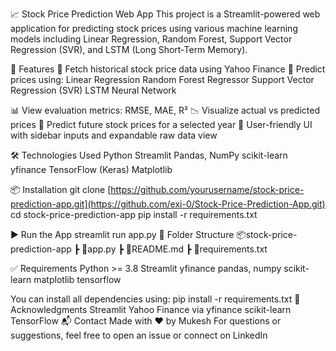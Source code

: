 📈 Stock Price Prediction Web App
This project is a Streamlit-powered web application for predicting stock prices using various machine learning models including Linear Regression, Random Forest, Support Vector Regression (SVR), and LSTM (Long Short-Term Memory).

🚀 Features
📅 Fetch historical stock price data using Yahoo Finance
🧠 Predict prices using:
Linear Regression
Random Forest Regressor
Support Vector Regression (SVR)
LSTM Neural Network

📊 View evaluation metrics: RMSE, MAE, R²
📉 Visualize actual vs predicted prices
🔮 Predict future stock prices for a selected year
📌 User-friendly UI with sidebar inputs and expandable raw data view

🛠️ Technologies Used
Python
Streamlit
Pandas, NumPy
scikit-learn
yfinance
TensorFlow (Keras)
Matplotlib

📦 Installation
git clone [https://github.com/yourusername/stock-price-prediction-app.git](https://github.com/exi-0/Stock-Price-Prediction-App.git)
cd stock-price-prediction-app
pip install -r requirements.txt

▶️ Run the App
streamlit run app.py
📁 Folder Structure
📦stock-price-prediction-app
 ┣ 📜app.py
 ┣ 📜README.md
 ┣ 📜requirements.txt
 
✅ Requirements
Python >= 3.8
Streamlit
yfinance
pandas, numpy
scikit-learn
matplotlib
tensorflow

You can install all dependencies using: pip install -r requirements.txt
🙌 Acknowledgments
Streamlit
Yahoo Finance via yfinance
scikit-learn
TensorFlow
📬 Contact
Made with ❤️ by Mukesh
For questions or suggestions, feel free to open an issue or connect on LinkedIn



